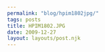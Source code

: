 ```yaml
---
permalink: "blog/hpim1802jpg/"
tags: posts
title: HPIM1802.JPG
date: 2009-12-27
layout: layouts/post.njk
---
```


